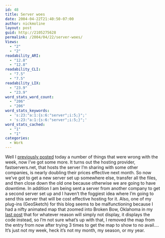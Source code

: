 ```yaml
---
id: 48
title: Server woes
date: 2004-04-22T21:40:50-07:00
author: nickmoline
layout: post
guid: http://2105275628
permalink: /2004/04/22/server-woes/
Views:
  - "2"
  - "2"
readability_ARI:
  - "12.8"
  - "12.8"
readability_CLI:
  - "7.5"
  - "7.5"
readability_LIX:
  - "23.9"
  - "23.9"
word_stats_word_count:
  - "206"
  - "206"
word_stats_keywords:
  - 's:23:"a:1:{s:6:"server";i:5;}";'
  - 's:23:"a:1:{s:6:"server";i:5;}";'
word_stats_cached:
  - "1"
  - "1"
categories:
  - Work
---
```

Well I <a target="previously" href="http://cap.subspacelink.com/archives/000116.html" class="broken_link">previously posted</a> today a number of things that were wrong with the week, now I&#8217;ve got some more. It turns out the hosting provider, fastservers.net, that hosts the server I&#8217;m sharing with some other companies, is nearly doubling their prices effective next month. So now we&#8217;ve got to get a new server set up somewhere else, transfer all the files, and then close down the old one because otherwise we are going to have downtime. In addition I am being sent a server from another company to get a second server set up and I haven&#8217;t the foggiest idea where I&#8217;m going to send this server that will be cost effective hosting for it. Also, one of my plug-ins (GeoSketch) for this blog seems to be malfunctioning because I had a nifty animated map that zoomed into Broken Bow, Oklahoma in my <a target="previously" href="http://cap.subspacelink.com/archives/000116.html" class="broken_link">last post</a> that for whatever reason will simply not display, it displays the code instead, so I&#8217;m not sure what&#8217;s up with that, I removed the map from the entry from now after trying 3 times to get the map to show to no avail&#8230;. It&#8217;s just not my week, heck it&#8217;s not my month, my season, or my year.